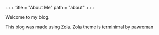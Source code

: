 +++
title = "About Me"
path = "about"
+++

Welcome to my blog.

This blog was made using [Zola](https://www.getzola.org/). Zola theme is [terminimal](https://github.com/pawroman/zola-theme-terminimal) by [pawroman](https://github.com/pawroman)
